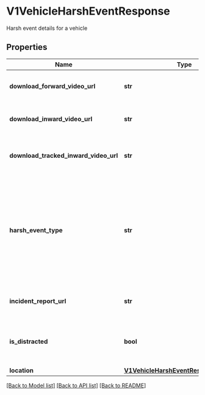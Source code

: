 # V1VehicleHarshEventResponse

Harsh event details for a vehicle
## Properties
Name | Type | Description | Notes
------------ | ------------- | ------------- | -------------
**download_forward_video_url** | **str** | URL for downloading the forward facing video | [optional] 
**download_inward_video_url** | **str** | URL for downloading the inward facing video | [optional] 
**download_tracked_inward_video_url** | **str** | URL for downloading the tracked inward facing video | [optional] 
**harsh_event_type** | **str** | Type of the harsh event. One of: [Crash, Harsh Acceleration, Harsh Braking, Harsh Turn, ROP Engine, ROP Brake, YC Engine, YC Brake, Harsh Event] | 
**incident_report_url** | **str** | URL of the associated incident report page | 
**is_distracted** | **bool** | Whether the driver was deemed distracted during this harsh event | [optional] 
**location** | [**V1VehicleHarshEventResponseLocation**](V1VehicleHarshEventResponseLocation.md) |  | [optional] 

[[Back to Model list]](../README.md#documentation-for-models) [[Back to API list]](../README.md#documentation-for-api-endpoints) [[Back to README]](../README.md)



